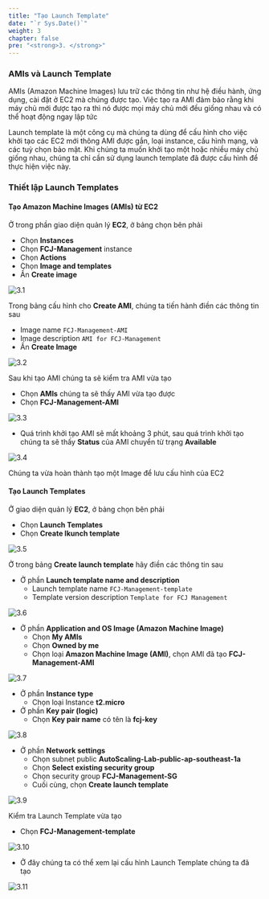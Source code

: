 ```yaml
---
title: "Tạo Launch Template"
date: "`r Sys.Date()`"
weight: 3
chapter: false
pre: "<strong>3. </strong>"
---
```


### AMIs và Launch Template

AMIs (Amazon Machine Images) lưu trữ các thông tin như hệ điều hành, ứng dụng, cài đặt ở EC2 mà chúng được tạo. Việc tạo ra AMI đảm bảo rằng khi máy chủ mới được tạo ra thì nó được mọi máy chủ mới đều giống nhau và có thể hoạt động ngay lập tức

Launch template là một công cụ mà chúng ta dùng để cấu hình cho việc khởi tạo các EC2 mới thông AMI được gắn, loại instance, cấu hình mạng, và các tuỳ chọn bảo mật. Khi chúng ta muốn khởi tạo một hoặc nhiều máy chủ giống nhau, chúng ta chỉ cần sử dụng launch template đã được cấu hình để thực hiện việc này.

### Thiết lập Launch Templates

#### Tạo Amazon Machine Images (AMIs) từ EC2

Ở trong phần giao diện quản lý **EC2**, ở bảng chọn bên phải

- Chọn **Instances**
- Chọn **FCJ-Management** instance
- Chọn **Actions**
- Chọn **Image and templates**
- Ấn **Create image**

![3.1](/images/3-create-launch-template/3.1.png)

Trong bảng cấu hình cho **Create AMI**, chúng ta tiến hành điền các thông tin sau

- Image name `FCJ-Management-AMI`
- Image description `AMI for FCJ-Management`
- Ấn **Create Image**

![3.2](/images/3-create-launch-template/3.2.png)

Sau khi tạo AMI chúng ta sẽ kiểm tra AMI vừa tạo

- Chọn **AMIs** chúng ta sẽ thấy AMI vừa tạo được
- Chọn **FCJ-Management-AMI**

![3.3](/images/3-create-launch-template/3.3.png)

- Quá trình khởi tạo AMI sẽ mất khoảng 3 phút, sau quá trình khởi tạo chúng ta sẽ thấy **Status** của AMI chuyển từ trạng **Available**

![3.4](/images/3-create-launch-template/3.4.png)

Chúng ta vừa hoàn thành tạo một Image để lưu cấu hình của EC2

#### Tạo Launch Templates

Ở giao diện quản lý **EC2**, ở bảng chọn bên phải

- Chọn **Launch Templates**
- Chọn **Create lkunch template**

![3.5](/images/3-create-launch-template/3.5.png)

Ở trong bảng **Create launch template** hãy điền các thông tin sau

- Ở phần **Launch template name and description**
  - Launch template name `FCJ-Management-template`
  - Template version description `Template for FCJ Management`

![3.6](/images/3-create-launch-template/3.6.png)

- Ở phần **Application and OS Image (Amazon Machine Image)**
  - Chọn **My AMIs**
  - Chọn **Owned by me**
  - Chọn loại **Amazon Machine Image (AMI)**, chọn AMI đã tạo **FCJ-Management-AMI**

![3.7](/images/3-create-launch-template/3.7.png)

- Ở phần **Instance type**
  - Chọn loại Instance **t2.micro**
- Ở phần **Key pair (logic)**
  - Chọn **Key pair name** có tên là **fcj-key**

![3.8](/images/3-create-launch-template/3.8.png)

- Ở phần **Network settings**
  - Chọn subnet public **AutoScaling-Lab-public-ap-southeast-1a**
  - Chọn **Select existing security group**
  - Chọn security group **FCJ-Management-SG**
  - Cuối cùng, chọn **Create launch template**

![3.9](/images/3-create-launch-template/3.9.png)

Kiểm tra Launch Template vừa tạo

- Chọn **FCJ-Management-template**

![3.10](/images/3-create-launch-template/3.10.png)

- Ở đây chúng ta có thể xem lại cấu hình Launch Template chúng ta đã tạo

![3.11](/images/3-create-launch-template/3.11.png)
